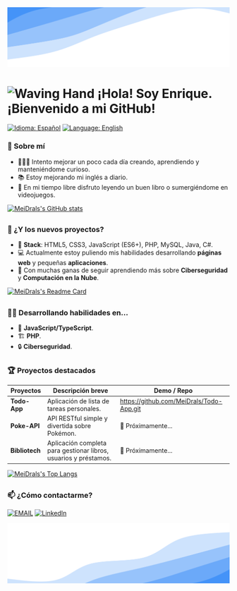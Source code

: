 <img src="https://github.com/MeiDrals/MeiDrals/blob/main/assets/wave-header.svg" alt="wave header" />

# <img width="50" height="50" alt="Waving Hand" src="https://github.com/user-attachments/assets/3d7cdc96-cd9a-4c4f-acf5-6cadbf133589" /> ¡Hola! Soy Enrique. ¡Bienvenido a mi GitHub!

[![Idioma: Español](https://img.shields.io/badge/Idioma-Español_🇪🇸%20-red?style=for-the-badge)](README.md)
[![Language: English](https://img.shields.io/badge/Language-English_🇬🇧%20-blue?style=for-the-badge)](README.EN.md)

### 🙂 Sobre mí

- 👩🏻‍💻 Intento mejorar un poco cada día creando, aprendiendo y manteniéndome curioso.
- 📚 Estoy mejorando mi inglés a diario.
- 🍃 En mi tiempo libre disfruto leyendo un buen libro o sumergiéndome en videojuegos.

[![MeiDrals's GitHub stats](https://github-readme-stats.vercel.app/api?username=MeiDrals&theme=react)](https://github.com/MeiDrals/github-readme-stats)



##

### 🎯 ¿Y los nuevos proyectos?

- 🔧 **Stack**: HTML5, CSS3, JavaScript (ES6+), PHP, MySQL, Java, C#.
- 💻 Actualmente estoy puliendo mis habilidades desarrollando **páginas web** y pequeñas **aplicaciones**.
- 🧭 Con muchas ganas de seguir aprendiendo más sobre **Ciberseguridad** y **Computación en la Nube**.

[![MeiDrals's Readme Card](https://github-readme-stats.vercel.app/api/pin/?username=MeiDrals&repo=Todo-App&theme=react)](https://github.com/MeiDrals/Todo-App)

##

### ✍🏻 Desarrollando habilidades en...

- 📘 **JavaScript/TypeScript**.  
- 🏗️ **PHP**.  
- 🔒 **Ciberseguridad**.

##

### 🏆 Proyectos destacados

| Proyectos       | Descripción breve                                  | Demo / Repo                        |
| --------------- | -------------------------------------------------- | ---------------------------------- |
| **Todo-App**    | Aplicación de lista de tareas personales.          | https://github.com/MeiDrals/Todo-App.git |
| **Poke-API**    | API RESTful simple y divertida sobre Pokémon.      | 🔗 Próximamente...                 |
| **Bibliotech**  | Aplicación completa para gestionar libros, usuarios y préstamos. | 🔗 Próximamente...   |

[![MeiDrals's Top Langs](https://github-readme-stats.vercel.app/api/top-langs/?username=MeiDrals&theme=react)](https://github.com/MeiDrals/github-readme-stats)

##

### 📫 ¿Cómo contactarme?

[![EMAIL](https://img.shields.io/badge/Email-meidrals.desarrollo@gmail.com-%23FFFFFF?labelColor=%23CE3C2F)](mailto:meidrals.desarrollo@gmail.com)
[![LinkedIn](https://img.shields.io/badge/LinkedIn-Enrique%20Madrid%20L%C3%B3pez-%23FFFFFF?labelColor=%230A66C2)](https://www.linkedin.com/in/enrique-madrid-l%C3%B3pez-696896182/)

<img src="https://github.com/MeiDrals/MeiDrals/blob/main/assets/wave-footer.svg" alt="wave header" />
